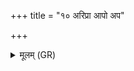 +++
title = "१० अरिप्रा आपो अप"

+++
<details><summary>मूलम् (GR)</summary>

+++(not found PSK)+++अरिप्रा आपो अप रिप्रम् अस्मत् ।  
यो ऽस्मान् द्वेष्टि यं वयं द्विष्मस्  
तस्मिन् दुष्वप्न्यम् आ सृजामि ॥
</details>
